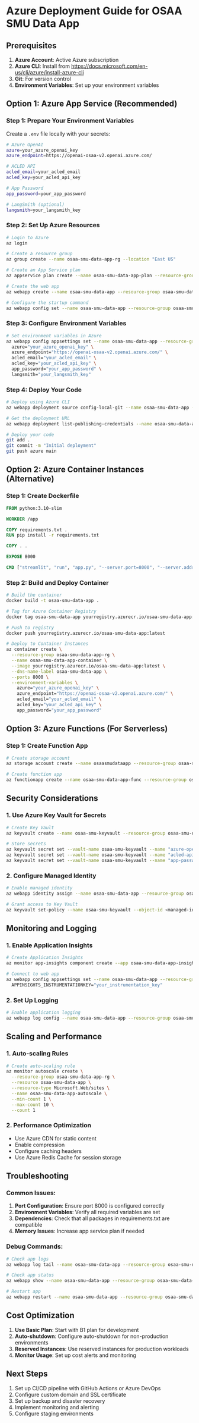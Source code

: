 # Azure Deployment Guide for OSAA SMU Data App

## Prerequisites

1. **Azure Account**: Active Azure subscription
2. **Azure CLI**: Install from https://docs.microsoft.com/en-us/cli/azure/install-azure-cli
3. **Git**: For version control
4. **Environment Variables**: Set up your environment variables

## Option 1: Azure App Service (Recommended)

### Step 1: Prepare Your Environment Variables

Create a `.env` file locally with your secrets:

```bash
# Azure OpenAI
azure=your_azure_openai_key
azure_endpoint=https://openai-osaa-v2.openai.azure.com/

# ACLED API
acled_email=your_acled_email
acled_key=your_acled_api_key

# App Password
app_password=your_app_password

# LangSmith (optional)
langsmith=your_langsmith_key
```

### Step 2: Set Up Azure Resources

```bash
# Login to Azure
az login

# Create a resource group
az group create --name osaa-smu-data-app-rg --location "East US"

# Create an App Service plan
az appservice plan create --name osaa-smu-data-app-plan --resource-group osaa-smu-data-app-rg --sku B1 --is-linux

# Create the web app
az webapp create --name osaa-smu-data-app --resource-group osaa-smu-data-app-rg --plan osaa-smu-data-app-plan --runtime "PYTHON|3.10"

# Configure the startup command
az webapp config set --name osaa-smu-data-app --resource-group osaa-smu-data-app-rg --startup-file "startup.sh"
```

### Step 3: Configure Environment Variables

```bash
# Set environment variables in Azure
az webapp config appsettings set --name osaa-smu-data-app --resource-group osaa-smu-data-app-rg --settings \
  azure="your_azure_openai_key" \
  azure_endpoint="https://openai-osaa-v2.openai.azure.com/" \
  acled_email="your_acled_email" \
  acled_key="your_acled_api_key" \
  app_password="your_app_password" \
  langsmith="your_langsmith_key"
```

### Step 4: Deploy Your Code

```bash
# Deploy using Azure CLI
az webapp deployment source config-local-git --name osaa-smu-data-app --resource-group osaa-smu-data-app-rg

# Get the deployment URL
az webapp deployment list-publishing-credentials --name osaa-smu-data-app --resource-group osaa-smu-data-app-rg

# Deploy your code
git add .
git commit -m "Initial deployment"
git push azure main
```

## Option 2: Azure Container Instances (Alternative)

### Step 1: Create Dockerfile

```dockerfile
FROM python:3.10-slim

WORKDIR /app

COPY requirements.txt .
RUN pip install -r requirements.txt

COPY . .

EXPOSE 8000

CMD ["streamlit", "run", "app.py", "--server.port=8000", "--server.address=0.0.0.0"]
```

### Step 2: Build and Deploy Container

```bash
# Build the container
docker build -t osaa-smu-data-app .

# Tag for Azure Container Registry
docker tag osaa-smu-data-app yourregistry.azurecr.io/osaa-smu-data-app:latest

# Push to registry
docker push yourregistry.azurecr.io/osaa-smu-data-app:latest

# Deploy to Container Instances
az container create \
  --resource-group osaa-smu-data-app-rg \
  --name osaa-smu-data-app-container \
  --image yourregistry.azurecr.io/osaa-smu-data-app:latest \
  --dns-name-label osaa-smu-data-app \
  --ports 8000 \
  --environment-variables \
    azure="your_azure_openai_key" \
    azure_endpoint="https://openai-osaa-v2.openai.azure.com/" \
    acled_email="your_acled_email" \
    acled_key="your_acled_api_key" \
    app_password="your_app_password"
```

## Option 3: Azure Functions (For Serverless)

### Step 1: Create Function App

```bash
# Create storage account
az storage account create --name osaasmudataapp --resource-group osaa-smu-data-app-rg --location "East US" --sku Standard_LRS

# Create function app
az functionapp create --name osaa-smu-data-app-func --resource-group osaa-smu-data-app-rg --consumption-plan-location "East US" --runtime python --runtime-version 3.10 --functions-version 4 --storage-account osaasmudataapp --os-type linux
```

## Security Considerations

### 1. Use Azure Key Vault for Secrets

```bash
# Create Key Vault
az keyvault create --name osaa-smu-keyvault --resource-group osaa-smu-data-app-rg --location "East US"

# Store secrets
az keyvault secret set --vault-name osaa-smu-keyvault --name "azure-openai-key" --value "your_key"
az keyvault secret set --vault-name osaa-smu-keyvault --name "acled-api-key" --value "your_key"
az keyvault secret set --vault-name osaa-smu-keyvault --name "app-password" --value "your_password"
```

### 2. Configure Managed Identity

```bash
# Enable managed identity
az webapp identity assign --name osaa-smu-data-app --resource-group osaa-smu-data-app-rg

# Grant access to Key Vault
az keyvault set-policy --name osaa-smu-keyvault --object-id <managed-identity-object-id> --secret-permissions get list
```

## Monitoring and Logging

### 1. Enable Application Insights

```bash
# Create Application Insights
az monitor app-insights component create --app osaa-smu-data-app-insights --location "East US" --resource-group osaa-smu-data-app-rg --application-type web

# Connect to web app
az webapp config appsettings set --name osaa-smu-data-app --resource-group osaa-smu-data-app-rg --settings \
  APPINSIGHTS_INSTRUMENTATIONKEY="your_instrumentation_key"
```

### 2. Set Up Logging

```bash
# Enable application logging
az webapp log config --name osaa-smu-data-app --resource-group osaa-smu-data-app-rg --application-logging filesystem --level information
```

## Scaling and Performance

### 1. Auto-scaling Rules

```bash
# Create auto-scaling rule
az monitor autoscale create \
  --resource-group osaa-smu-data-app-rg \
  --resource osaa-smu-data-app \
  --resource-type Microsoft.Web/sites \
  --name osaa-smu-data-app-autoscale \
  --min-count 1 \
  --max-count 10 \
  --count 1
```

### 2. Performance Optimization

- Use Azure CDN for static content
- Enable compression
- Configure caching headers
- Use Azure Redis Cache for session storage

## Troubleshooting

### Common Issues:

1. **Port Configuration**: Ensure port 8000 is configured correctly
2. **Environment Variables**: Verify all required variables are set
3. **Dependencies**: Check that all packages in requirements.txt are compatible
4. **Memory Issues**: Increase app service plan if needed

### Debug Commands:

```bash
# Check app logs
az webapp log tail --name osaa-smu-data-app --resource-group osaa-smu-data-app-rg

# Check app status
az webapp show --name osaa-smu-data-app --resource-group osaa-smu-data-app-rg

# Restart app
az webapp restart --name osaa-smu-data-app --resource-group osaa-smu-data-app-rg
```

## Cost Optimization

1. **Use Basic Plan**: Start with B1 plan for development
2. **Auto-shutdown**: Configure auto-shutdown for non-production environments
3. **Reserved Instances**: Use reserved instances for production workloads
4. **Monitor Usage**: Set up cost alerts and monitoring

## Next Steps

1. Set up CI/CD pipeline with GitHub Actions or Azure DevOps
2. Configure custom domain and SSL certificate
3. Set up backup and disaster recovery
4. Implement monitoring and alerting
5. Configure staging environments
